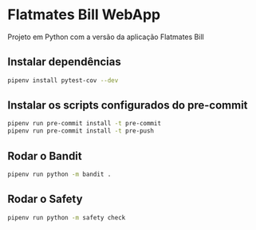 # Flatmates Bill WebApp

Projeto em Python com a versão da aplicação Flatmates Bill

## Instalar dependências

```bash
pipenv install pytest-cov --dev
```

## Instalar os scripts configurados do pre-commit

```bash
pipenv run pre-commit install -t pre-commit
pipenv run pre-commit install -t pre-push
```

## Rodar o Bandit

```bash
pipenv run python -m bandit .
```

## Rodar o Safety

```bash
pipenv run python -m safety check
```
